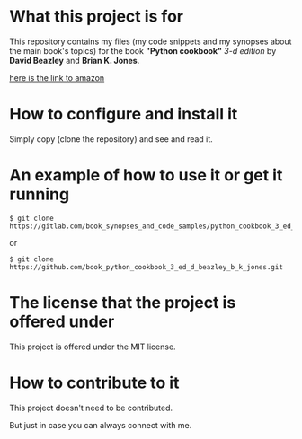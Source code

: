 What this project is for
========================

This repository contains my files (my code snippets and my synopses about the main book's topics) 
for the book **"Python cookbook"** *3-d edition* by **David Beazley** and **Brian K. Jones**.
 
[here is the link to amazon](http://www.amazon.com/Python-Cookbook-Third-David-Beazley/dp/1449340377) 


How to configure and install it 
===============================

Simply copy (clone the repository) and see and read it.



An example of how to use it or get it running
=============================================

``` 
$ git clone https://gitlab.com/book_synopses_and_code_samples/python_cookbook_3_ed_d_beazley_b_k_jones.git
```

or

```
$ git clone https://github.com/book_python_cookbook_3_ed_d_beazley_b_k_jones.git
```

 
The license that the project is offered under
=============================================

This project is offered under the MIT license.



How to contribute to it 
=======================

This project doesn't need to be contributed.

But just in case you can always connect with me.
